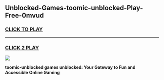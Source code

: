 
## Unblocked-Games-toomic-unblocked-Play-Free-0mvud
<h3>
<a href="https://premium76.site?title=toomic-unblocked&ref=21A">CLICK TO PLAY</a></h3>
<hr>

<h3>
<a href="https://premium76.site?title=toomic-unblocked&ref=21A">CLICK 2 PLAY</a>
  
</h3>

<a href="https://premium76.site?title=toomic-unblocked&ref=21A"><img src="https://clearcache.store/games.png"></a>


**toomic-unblocked games unblocked: Your Gateway to Fun and Accessible Online Gaming**
